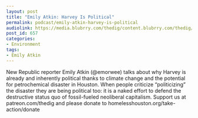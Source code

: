 ```yaml
---
layout: post
title: "Emily Atkin: Harvey Is Political"
permalink: podcast/emily-atkin-harvey-is-political
audiolink: https://media.blubrry.com/thedig/content.blubrry.com/thedig/The_Dig_-_EP_44_-_Atkin.mp3
post_id: 657
categories: 
- Environment
tags: 
- Emily Atkin
---
```


New Republic reporter Emily Atkin (@emorwee) talks about why Harvey is already and inherently political thanks to climate change and the potential for petrochemical disaster in Houston. When people criticize “politicizing” the disaster they are being political too: it is a naked effort to defend the destructive status quo of fossil-fueled neoliberal capitalism. Support us at patreon.com/thedig and please donate to homelesshouston.org/take-action/donate